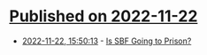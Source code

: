 # [Published on 2022-11-22](index.md)

* [2022-11-22, 15:50:13](https://news.ycombinator.com/item?id=33707018) - [Is SBF Going to Prison?](https://sbfgoestoprison.com/)
